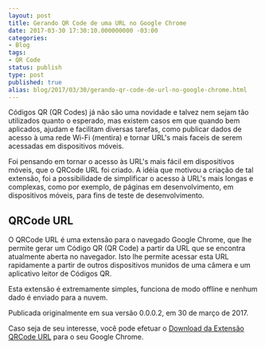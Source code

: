```yaml
---
layout: post
title: Gerando QR Code de uma URL no Google Chrome
date: 2017-03-30 17:30:10.000000000 -03:00
categories:
- Blog
tags:
- QR Code
status: publish
type: post
published: true
alias: blog/2017/03/30/gerando-qr-code-de-url-no-google-chrome.html
---
```


Códigos QR (QR Codes) já não são uma novidade e talvez nem sejam tão utilizados quanto o esperado, mas existem casos em que quando bem aplicados, ajudam e facilitam diversas tarefas, como publicar dados de acesso à uma rede Wi-Fi (mentira) e tornar URL's mais faceis de serem acessadas em dispositivos móveis.

Foi pensando em tornar o acesso às URL's mais fácil em dispositivos móveis, que o QRCode URL foi criado.
A idéia que motivou a criação de tal extensão, foi a possibilidade de simplificar o acesso à URL's mais longas e complexas, como por exemplo, de páginas em desenvolvimento, em dispositivos móveis, para fins de teste de desenvolvimento.

## QRCode URL

O QRCode URL é uma extensão para o navegado Google Chrome, que lhe permite gerar um Código QR (QR Code) a partir da URL que se encontra atualmente aberta no navegador.
Isto lhe permite acessar esta URL rapidamente a partir de outros dispositivos munidos de uma câmera e um aplicativo leitor de Códigos QR.

Esta extensão é extremamente simples, funciona de modo offline e nenhum dado é enviado para a nuvem.

Publicada originalmente em sua versão 0.0.0.2, em 30 de março de 2017.

Caso seja de seu interesse, você pode efetuar o [Download da Extensão QRCode URL](https://goo.gl/jLk9hk) para o seu Google Chrome.